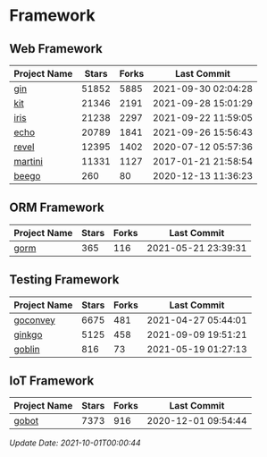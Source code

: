 # Framework

## Web Framework
| Project Name | Stars | Forks | Last Commit |
| ------------ | ----- | ----- | ----------- |
| [gin](https://github.com/gin-gonic/gin) | 51852 | 5885 | 2021-09-30 02:04:28 |
| [kit](https://github.com/go-kit/kit) | 21346 | 2191 | 2021-09-28 15:01:29 |
| [iris](https://github.com/kataras/iris) | 21238 | 2297 | 2021-09-22 11:59:05 |
| [echo](https://github.com/labstack/echo) | 20789 | 1841 | 2021-09-26 15:56:43 |
| [revel](https://github.com/revel/revel) | 12395 | 1402 | 2020-07-12 05:57:36 |
| [martini](https://github.com/go-martini/martini) | 11331 | 1127 | 2017-01-21 21:58:54 |
| [beego](https://github.com/astaxie/beego) | 260 | 80 | 2020-12-13 11:36:23 |

## ORM Framework
| Project Name | Stars | Forks | Last Commit |
| ------------ | ----- | ----- | ----------- |
| [gorm](https://github.com/jinzhu/gorm) | 365 | 116 | 2021-05-21 23:39:31 |

## Testing Framework
| Project Name | Stars | Forks | Last Commit |
| ------------ | ----- | ----- | ----------- |
| [goconvey](https://github.com/smartystreets/goconvey) | 6675 | 481 | 2021-04-27 05:44:01 |
| [ginkgo](https://github.com/onsi/ginkgo) | 5125 | 458 | 2021-09-09 19:51:21 |
| [goblin](https://github.com/franela/goblin) | 816 | 73 | 2021-05-19 01:27:13 |

## IoT Framework
| Project Name | Stars | Forks | Last Commit |
| ------------ | ----- | ----- | ----------- |
| [gobot](https://github.com/hybridgroup/gobot) | 7373 | 916 | 2020-12-01 09:54:44 |

*Update Date: 2021-10-01T00:00:44*